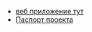 - [веб приложение тут](https://dm3tr0.pythonanywhere.com)
- [Паспорт проекта](https://github.com/user-attachments/files/17063806/-17936.pdf)
  
